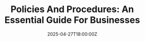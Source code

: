 ---
title: 'Policies And Procedures: An Essential Guide For Businesses'
linkTitle: 'Policies And Procedures: An Essential Guide For Businesses'
date: '2025-04-27T18:00:00Z'
weight: 1
description: Policies and procedures are essential for organizational clarity, guiding
  employee behavior and decision-making. They help improve efficiency, reduce errors,
  and ensure consistency across departments. Effective writing involves clear steps,
  templates, and regular updates to maintain relevance and compliance.
draft: false
ref: policies-and-procedures-an-essential-guide-for-businesses
---
